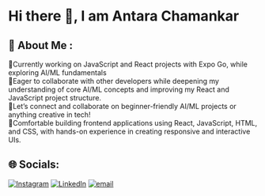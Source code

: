# Hi there 👋, I am Antara Chamankar
## 💫 About Me :
🔭Currently working on JavaScript and React projects with Expo Go, while exploring AI/ML fundamentals<br>
👯Eager to collaborate with other developers while deepening my understanding of core AI/ML concepts and improving my React and JavaScript project structure.<br>
🤝Let’s connect and collaborate on beginner-friendly AI/ML projects or anything creative in tech!<br>
🌱Comfortable building frontend applications using React, JavaScript, HTML, and CSS, with hands-on experience in creating responsive and interactive UIs.


## 🌐 Socials:
[![Instagram](https://img.shields.io/badge/Instagram-%23E4405F.svg?logo=Instagram&logoColor=white)](https://instagram.com/antaraaa_36) [![LinkedIn](https://img.shields.io/badge/LinkedIn-%230077B5.svg?logo=linkedin&logoColor=white)](https://linkedin.com/in/AntaraChamankar) [![email](https://img.shields.io/badge/Email-D14836?logo=gmail&logoColor=white)](mailto:antarachamankar@gmail.com) 


<!-- Proudly created with GPRM ( https://gprm.itsvg.in ) -->
<!-- Proudly created with GPRM ( https://gprm.itsvg.in ) -->

<!-- Proudly created with GPRM ( https://gprm.itsvg.in ) -->
<!--
**antara36/antara36** is a ✨ _special_ ✨ repository because its `README.md` (this file) appears on your GitHub profile.

Here are some ideas to get you started:

- 🔭 I’m currently working on ...
- 🌱 I’m currently learning ...
- 👯 I’m looking to collaborate on ...
- 🤔 I’m looking for help with ...
- 💬 Ask me about ...
- 📫 How to reach me: ...
- 😄 Pronouns: ...
- ⚡ Fun fact: ...
-->
